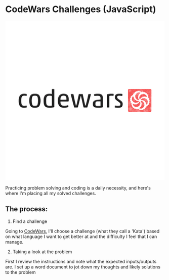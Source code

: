 # CodeWars Challenges (JavaScript)

![GitHub Logo](/images/codewars.jpg)

Practicing problem solving and coding is a daily necessity, and here's where I'm placing all my solved challenges.

## The process:

1. Find a challenge

Going to [CodeWars](www.codewars.com), I'll choose a challenge (what they call a 'Kata') based on what language I want to get better at and the difficulty I feel that I can manage.

2. Taking a look at the problem

First I review the instructions and note what the expected inputs/outputs are. I set up a word document to jot down my thoughts and likely solutions to the problem
